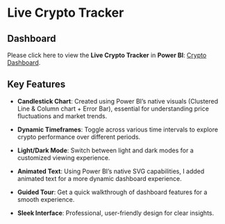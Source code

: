 # Live Crypto Tracker

## Dashboard
Please click here to view the **Live Crypto Tracker** in **Power BI**:
[Crypto Dashboard](https://app.fabric.microsoft.com/view?r=eyJrIjoiMTRmMDE0MmMtNGVkNi00ZWQ2LTljY2EtNjViMmVmZTBmMjMzIiwidCI6IjA0NjZlNDc4LWQ5MjMtNDliOS1hZGYzLWRiYzI0MTVkOGEwZiJ9).

## Key Features

- **Candlestick Chart**:  Created using Power BI’s native visuals (Clustered Line & Column chart + Error Bar), essential for understanding price fluctuations and market trends.

- **Dynamic Timeframes**: Toggle across various time intervals to explore crypto performance over different periods.
  
- **Light/Dark Mode**: Switch between light and dark modes for a customized viewing experience.
  
- **Animated Text**: Using Power BI’s native SVG capabilities, I added animated text for a more dynamic dashboard experience.
  
- **Guided Tour**: Get a quick walkthrough of dashboard features for a smooth experience.
  
- **Sleek Interface**: Professional, user-friendly design for clear insights.
